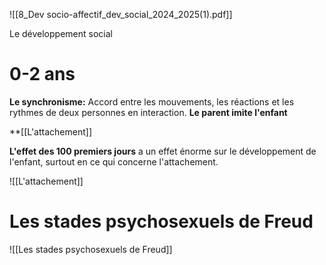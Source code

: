 ![[8_Dev socio-affectif_dev_social_2024_2025(1).pdf]]

Le développement social


# 0-2 ans
**Le synchronisme:**
	Accord entre les mouvements, les réactions et les rythmes de deux personnes en interaction. **Le parent imite l'enfant**

**[[L'attachement]]

**L'effet des 100 premiers jours** a un effet énorme sur le développement de l'enfant, surtout en ce qui concerne l'attachement.

![[L'attachement]]

# Les stades psychosexuels de Freud
![[Les stades psychosexuels de Freud]]



